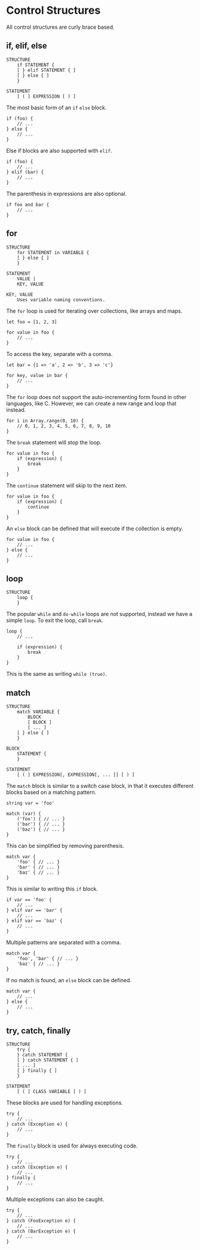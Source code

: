 # Control Structures #

All control structures are curly brace based.

## if, elif, else ##

    STRUCTURE
        if STATEMENT {
        [ } elif STATEMENT { ]
        [ } else { ]
        }

    STATEMENT
        [ ( ] EXPRESSION [ ) ]

The most basic form of an `if` `else` block.

    if (foo) {
        // ...
    } else {
        // ...
    }
    
Else if blocks are also supported with `elif`.

    if (foo) {
        // ...
    } elif (bar) {
        // ...
    }
    
The parenthesis in expressions are also optional.

    if foo and bar {
        // ...
    }

## for ##

    STRUCTURE
        for STATEMENT in VARIABLE {
        [ } else { ]
        }

    STATEMENT
        VALUE |
        KEY, VALUE

    KEY, VALUE
        Uses variable naming conventions.

The `for` loop is used for iterating over collections, like arrays and maps.

    let foo = [1, 2, 3]
    
    for value in foo {
        // ...
    }
    
To access the key, separate with a comma.

    let bar = {1 => 'a', 2 => 'b', 3 => 'c'}
    
    for key, value in bar {
        // ...
    }
    
The `for` loop does not support the auto-incrementing form found in other languages, like C. 
However, we can create a new range and loop that instead.

    for i in Array.range(0, 10) {
        // 0, 1, 2, 3, 4, 5, 6, 7, 8, 9, 10
    }

The `break` statement will stop the loop.

    for value in foo {
        if (expression) {
            break
        }
    }

The `continue` statement will skip to the next item.

    for value in foo {
        if (expression) {
            continue
        }
    }
    
An `else` block can be defined that will execute if the collection is empty.

    for value in foo {
        // ...
    } else {
        // ...
    }

## loop ##

    STRUCTURE
        loop {
        }

The popular `while` and `do-while` loops are not supported, instead we have a simple `loop`. 
To exit the loop, call `break`.

    loop {
        // ...
        
        if (expression) {
            break
        }
    }

This is the same as writing `while (true)`.

## match ##

    STRUCTURE
        match VARIABLE {
            BLOCK
            [ BLOCK ]
            [ ... ]
        [ } else { ]
        }

    BLOCK
        STATEMENT {
        }

    STATEMENT
        [ ( ] EXPRESSION[, EXPRESSION[, ... ]] [ ) ]

The `match` block is similar to a switch case block, in that it executes different blocks based on a matching pattern.

    string var = 'foo'

    match (var) {
        ('foo') { // ... }
        ('bar') { // ... }
        ('baz') { // ... }
    }

This can be simplified by removing parenthesis.

    match var {
        'foo' { // ... }
        'bar' { // ... }
        'baz' { // ... }
    }

This is similar to writing this `if` block.

    if var == 'foo' {
        // ...
    } elif var == 'bar' {
        // ...
    } elif var == 'baz' {
        // ...
    }

Multiple patterns are separated with a comma.

    match var {
        'foo', 'bar' { // ... }
        'baz' { // ... }
    }

If no match is found, an `else` block can be defined.

    match var {
        // ...
    } else {
        // ...
    }

## try, catch, finally ##

    STRUCTURE
        try {
        } catch STATEMENT {
        [ } catch STATEMENT { ]
        [ ... ]
        [ } finally { ]
        }

    STATEMENT
        [ ( ] CLASS VARIABLE [ ) ]

These blocks are used for handling exceptions.

    try {
        // ...
    } catch (Exception e) {
        // ...
    }

The `finally` block is used for always executing code.

    try {
        // ...
    } catch (Exception e) {
        // ...
    } finally {
        // ...
    }

Multiple exceptions can also be caught.

    try {
        // ...
    } catch (FooException e) {
        // ...
    } catch (BarException e) {
        // ...
    }
